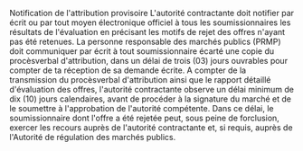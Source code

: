 Notification de l'attribution provisoire
L'autorité contractante doit notifier par écrit ou par tout moyen
électronique officiel à tous les soumissionnaires les résultats de
l'évaluation en précisant les motifs de rejet des offres n'ayant pas
été retenues.
La personne responsable des marchés publics (PRMP) doit communiquer par
écrit à tout soumissionnaire écarté une copie du procèsverbal
d'attribution, dans un délai de trois (03) jours ouvrables pour compter
de ta réception de sa demande écrite.
A compter de la transmission du procèsverbal d'attribution ainsi que
le rapport détaillé d'évaluation des offres, l'autorité contractante
observe un délai minimum de dix (10) jours calendaires, avant de
procéder à la signature du marché et de le soumettre à l'approbation de
l'autorité compétente.
Dans ce délai, le soumissionnaire dont l'offre a été rejetée peut, sous
peine de forclusion, exercer les recours auprès de l'autorité
contractante et, si requis, auprès de l'Autorité de régulation des
marchés publics.